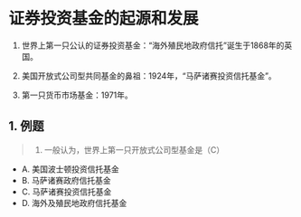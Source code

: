 # 证券投资基金的起源和发展

1. 世界上第一只公认的证券投资基金：“海外殖民地政府信托”诞生于1868年的英国。

2. 美国开放式公司型共同基金的鼻祖：1924年，“马萨诸赛投资信托基金”。

3. 第一只货币市场基金：1971年。

## 1. 例题

> 1. 一般认为，世界上第一只开放式公司型基金是（C）

- A. 美国波士顿投资信托基金
- B. 马萨诸赛政府信托基金
- C. 马萨诸赛投资信托基金
- D. 海外及殖民地政府信托基金
